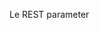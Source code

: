 Le REST parameter


<script>

const nombres = [ 'un', 'deux', 'trois', 'quatre']; 

const [nombreA, nombreB, ...nombreC] = noùbres;

console.log(nombreC);      // resultat console : "[trois, quatre]"

// En ajoutant « … » devant " nombreC " la console renvoie tous les éléments à partir de l’index en question, c’est ça que l’on appelle REST parameter



// Autre Exemple 

const nombres = [ 'un', 'deux', 'trois'];

const nombresAmeliores = [...nombres, 'quatre', 'cinq'];

console.log(nombresAmeliores);  // resultat console : [ 'un', 'deux', 'trois', 'quatre', 'cinq']


// Dans cet exemple grâce au REST parameter on a récupéré tous les éléments de la constante « nombres » et on y ajoute la suite.


DRY = Don't Repeat Yourself : ne te repéte pas

// conclusion : Le REST Parameter permet d'éviter de se répéter et de gagner en lisibilité et en temps